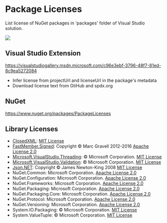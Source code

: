 # Package Licenses

List license of NuGet packages in 'packages' folder of Visual Studio solution.

![](https://github.com/jz5/package-licenses/blob/master/Resources/license.png?raw=true)

## Visual Studio Extension

https://visualstudiogallery.msdn.microsoft.com/c96e3ebf-3796-48f7-81ed-8c9ea5272084

* Infer license from projectUrl and licenseUrl in the package's metadata
* Download license text from GtiHub and spdx.org

## NuGet

https://www.nuget.org/packages/PackageLicenses

## Library Licenses

* [ClosedXML](https://github.com/ClosedXML/ClosedXML): [MIT License](https://github.com/ClosedXML/ClosedXML/blob/master/LICENSE)
* [FastMember.Signed](https://github.com/mgravell/fast-member): Copyright © Marc Gravell 2012-2016 [Apache License 2.0](http://www.apache.org/licenses/LICENSE-2.0)
* [Microsoft.VisualStudio.Threading](https://github.com/Microsoft/vs-threading): © Microsoft Corporation.  [MIT License](https://raw.githubusercontent.com/Microsoft/vs-threading/12959e1eb9/LICENSE)
* [Microsoft.VisualStudio.Validation](https://github.com/Microsoft/vs-validation): © Microsoft Corporation. [MIT License](https://raw.githubusercontent.com/Microsoft/vs-validation/6c824ac4d8/LICENSE)
* [Json.NET](http://www.newtonsoft.com/json): Copyright © James Newton-King 2008 [MIT License](https://raw.github.com/JamesNK/Newtonsoft.Json/master/LICENSE.md)
* NuGet.Common: Microsoft Corporation. [Apache License 2.0](https://raw.githubusercontent.com/NuGet/NuGet.Client/dev/LICENSE.txt)
* NuGet.Configuration: Microsoft Corporation. [Apache License 2.0](https://raw.githubusercontent.com/NuGet/NuGet.Client/dev/LICENSE.txt)
* NuGet.Frameworks: Microsoft Corporation. [Apache License 2.0](https://raw.githubusercontent.com/NuGet/NuGet.Client/dev/LICENSE.txt)
* NuGet.Packaging: Microsoft Corporation. [Apache License 2.0](https://raw.githubusercontent.com/NuGet/NuGet.Client/dev/LICENSE.txt)
* NuGet.Packaging.Core: Microsoft Corporation. [Apache License 2.0](https://raw.githubusercontent.com/NuGet/NuGet.Client/dev/LICENSE.txt)
* NuGet.Protocol: Microsoft Corporation. [Apache License 2.0](https://raw.githubusercontent.com/NuGet/NuGet.Client/dev/LICENSE.txt)
* NuGet.Versioning: Microsoft Corporation. [Apache License 2.0](https://raw.githubusercontent.com/NuGet/NuGet.Client/dev/LICENSE.txt)
* System.IO.Packaging: © Microsoft Corporation.  [MIT License](https://github.com/dotnet/corefx/blob/master/LICENSE.TXT)
* System.ValueTuple: © Microsoft Corporation.  [MIT License](https://github.com/dotnet/corefx/blob/master/LICENSE.TXT)
